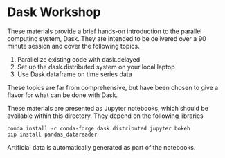 Dask Workshop
=============

These materials provide a brief hands-on introduction to the parallel computing
system, Dask.  They are intended to be delivered over a 90 minute session and
cover the following topics.

1.  Parallelize existing code with dask.delayed
2.  Set up the dask.distributed system on your local laptop
3.  Use Dask.dataframe on time series data

These topics are far from comprehensive, but have been chosen to give a flavor
for what can be done with Dask.

These materials are presented as Jupyter notebooks, which should be available
within this directory.  They depend on the following libraries

    conda install -c conda-forge dask distributed jupyter bokeh
    pip install pandas_datareader

Artificial data is automatically generated as part of the notebooks.
